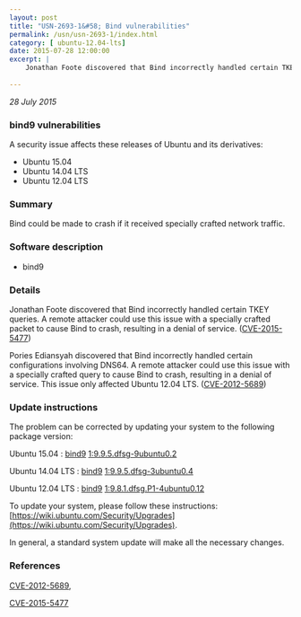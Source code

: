 ```yaml
---
layout: post
title: "USN-2693-1&#58; Bind vulnerabilities"
permalink: /usn/usn-2693-1/index.html
category: [ ubuntu-12.04-lts]
date: 2015-07-28 12:00:00
excerpt: |
    Jonathan Foote discovered that Bind incorrectly handled certain TKEY queries. A remote attacker could use this issue with a specially crafted packet to cause Bind to crash, resulting in a denial of service. ([CVE-2015-5477](http://people.ubuntu.com/~ubuntu-security/cve/CVE-2015-5477))
    
--- 
```

 
 

*28 July 2015*

### bind9 vulnerabilities

A security issue affects these releases of Ubuntu and its derivatives:

* Ubuntu 15.04
* Ubuntu 14.04 LTS
* Ubuntu 12.04 LTS

### Summary

Bind could be made to crash if it received specially crafted network traffic.

### Software description

* bind9 

### Details

Jonathan Foote discovered that Bind incorrectly handled certain TKEY queries. A remote attacker could use this issue with a specially crafted packet to cause Bind to crash, resulting in a denial of service. ([CVE-2015-5477](http://people.ubuntu.com/~ubuntu-security/cve/CVE-2015-5477))

Pories Ediansyah discovered that Bind incorrectly handled certain configurations involving DNS64. A remote attacker could use this issue with a specially crafted query to cause Bind to crash, resulting in a denial of service. This issue only affected Ubuntu 12.04 LTS. ([CVE-2012-5689](http://people.ubuntu.com/~ubuntu-security/cve/CVE-2012-5689)) 

### Update instructions

The problem can be corrected by updating your system to the following package version:

Ubuntu 15.04
 : [bind9](https://launchpad.net/ubuntu/+source/bind9) <span> [1:9.9.5.dfsg-9ubuntu0.2](https://launchpad.net/ubuntu/+source/bind9/1:9.9.5.dfsg-9ubuntu0.2) </span> 

Ubuntu 14.04 LTS
 : [bind9](https://launchpad.net/ubuntu/+source/bind9) <span> [1:9.9.5.dfsg-3ubuntu0.4](https://launchpad.net/ubuntu/+source/bind9/1:9.9.5.dfsg-3ubuntu0.4) </span> 

Ubuntu 12.04 LTS
 : [bind9](https://launchpad.net/ubuntu/+source/bind9) <span> [1:9.8.1.dfsg.P1-4ubuntu0.12](https://launchpad.net/ubuntu/+source/bind9/1:9.8.1.dfsg.P1-4ubuntu0.12) </span> 

To update your system, please follow these instructions: [https://wiki.ubuntu.com/Security/Upgrades](https://wiki.ubuntu.com/Security/Upgrades).

In general, a standard system update will make all the necessary changes. 

### References

 
 [CVE-2012-5689](http://people.ubuntu.com/~ubuntu-security/cve/CVE-2012-5689), 

 [CVE-2015-5477](http://people.ubuntu.com/~ubuntu-security/cve/CVE-2015-5477)
 

